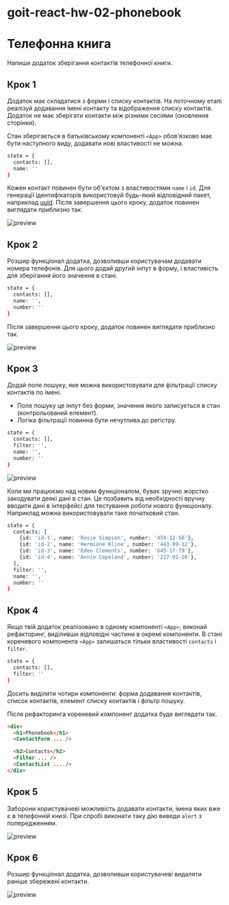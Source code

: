 # goit-react-hw-02-phonebook

# Телефонна книга

Напиши додаток зберігання контактів телефонної книги.

## Крок 1

Додаток має складатися з форми і списку контактів. На поточному етапі реалізуй
додавання імені контакту та відображення списку контактів. Додаток не має
зберігати контакти між різними сесіями (оновлення сторінки).

Стан зберігається в батьківському компоненті `<App>` обов'язково має бути
наступного виду, додавати нові властивості не можна.

```bash
state = {
  contacts: [],
  name: ''
}
```

Кожен контакт повинен бути об'єктом з властивостями `name` і `id`. Для генерації
ідентифікаторів використовуй будь-який відповідний пакет, наприклад
[uuid](https://www.npmjs.com/package/uuid#version-4). Після завершення цього
кроку, додаток повинен виглядати приблизно так.

![preview](./mockup/step-1.png)

## Крок 2

Розшир функціонал додатка, дозволивши користувачам додавати номера телефонів.
Для цього додай другий інпут в форму, і властивість для зберігання його значення
в стані.

```bash
state = {
  contacts: [],
  name: '',
  number: ''
}
```

Після завершення цього кроку, додаток повинен виглядати приблизно так.

![preview](./mockup/step-2.png)

## Крок 3

Додай поле пошуку, яке можна використовувати для фільтрації списку контактів по
імені.

- Поле пошуку це інпут без форми, значення якого записується в стан
  (контрольований елемент).
- Логіка фільтрації повинна бути нечутлива до регістру.

```bash
state = {
  contacts: [],
  filter: '',
  name: '',
  number: ''
}
```

![preview](./mockup/step-3.gif)

Коли ми працюємо над новим функціоналом, буває зручно жорстко закодувати деякі
дані в стан. Це позбавить від необхідності вручну вводити дані в інтерфейсі для
тестування роботи нового функціоналу. Наприклад можна використовувати таке
початковий стан.

```bash
state = {
  contacts: [
    {id: 'id-1', name: 'Rosie Simpson', number: '459-12-56'},
    {id: 'id-2', name: 'Hermione Kline', number: '443-89-12'},
    {id: 'id-3', name: 'Eden Clements', number: '645-17-79'},
    {id: 'id-4', name: 'Annie Copeland', number: '227-91-26'},
  ],
  filter: '',
  name: '',
  number: ''
}
```

## Крок 4

Якщо твій додаток реалізовано в одному компоненті `<App>`, виконай рефакторинг,
виділивши відповідні частини в окремі компоненти. В стані кореневого компонента
`<App>` залишаться тільки властивості `contacts` і `filter`.

```bash
state = {
  contacts: [],
  filter: ''
}
```

Досить виділити чотири компоненти: форма додавання контактів, список контактів,
елемент списку контактів і фільтр пошуку.

Після рефакторинга кореневий компонент додатка буде виглядати так.

```html
<div>
  <h1>Phonebook</h1>
  <ContactForm ... />

  <h2>Contacts</h2>
  <Filter ... />
  <ContactList ... />
</div>
```

## Крок 5

Заборони користувачеві можливість додавати контакти, імена яких вже є в
телефонній книзі. При спробі виконати таку дію виведи `alert` з попередженням.

![preview](./mockup/step-5.png)

## Крок 6

Розшир функціонал додатка, дозволивши користувачеві видаляти раніше збережені
контакти.

![preview](./mockup/step-6.gif)
